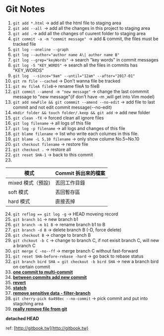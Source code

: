 Git Notes
=========

1. `git add *.html` -> add all the html file to staging area
2. `git add --all `-> add all the changes in this project to staging area
3. `git add .`-> add all the changes of cuurent folder to staging area 
4. `git commit -a -m "commit message" `-> add & commit, the files must be tracked file
5. `git log --oneline --graph`
6. `git log --author="author name A\| author name B"`
7. `git log --grep="keyWords"` -> search "key words" in commit messages
8. `git log -S "KEY_WORDS"` -> search all the files in commits has "KEY_WORDS"
9. `git log  --since="9am" --until="12am" --after="2017-01"`
10. `git rm file --cached` -> Don't wanna file be tracked
11. `git mv fileA fileB`-> rename fileA to fileB
12. `git commit --amend -m "new message"` -> change the last commmit message to "new message"(if don't have -m ,will get into Vim model)
13. `git add newFile && git commmit --amend --no-edit` -> add file to last commit and not edit commit message(--no-edit)
14. `mkdir folder && touch folder/.keep && git add`  -> add new folder
15. `git clean -fX` -> forced clean all ignore files
16. `git log filename` -> all logs of this file
17. `git log -p filename` -> all logs and changes of this file
18. `git blame filename` -> list who write each columes in this file.
19. `git blame -L 5,10 filename` -> only show colume No.5~No.10
20. `git checkout filename` -> restore file
21. `git checkout .` -> restore all
22. `git reset SHA-1` -> back to this commit
23. 

 模式|Commit 拆出來的檔案
------------ | ------------- 
mixed 模式（預設)|丟回工作目錄
  soft 模式|丟回暫存區
  hard 模式|直接丟掉
                       
24. `git reflog == git log -g` -> HEAD moveing record
25. `git branch b1` -> new branch b1
26. `git branch -m b1 B` -> rename branch b1 to B
27. `git branch -d B` -> delete branch B (-D, force delete)
28. `git checkout B` -> change to branch B
29. `git chckout -b C` -> change to branch C, if not exisit branch C, will new a branch C
30. `git merge C -no--ff` -> merge branch C without fast-forward
31. `git reset SHA-before-rebase -hard` -> go back to rebase status
32. `git branch bird SHA = git checkout -b bird SHA` -> new a branch bird on certain commit
33. [**one commit to multi-commit**](http://gitbook.tw/chapters/rewrite-history/split-one-commit-to-many-commits.html)
34. [**between commits add new commit**](http://gitbook.tw/chapters/rewrite-history/add-new-commit.html)
35. [**revert**](http://gitbook.tw/chapters/rewrite-history/reset-revert-and-rebase.html)
36. [**statch**](http://gitbook.tw/chapters/faq/stash.html)
37. [**remove sensitive data - filter-branch**](http://gitbook.tw/chapters/faq/remove-sensitive-data.html)
38. `git cherry-pick 6a498ec --no-commit` -> pick commit and put into stagching area
39. [**really remove file from git**](http://gitbook.tw/chapters/faq/remove-files-from-git.html)

**detached HEAD**

ref: [http://gitbook.tw](http://gitbook.tw)


